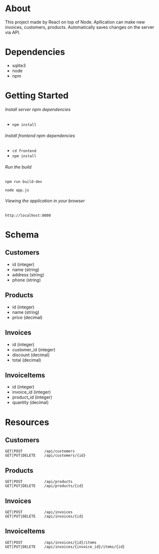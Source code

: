 # About
This project made by React on top of Node.
Apllication can make new invoices, customers, products. Automatically saves changes on the server via API.

# Dependencies

* sqlite3
* node
* npm

# Getting Started

###### Install server npm dependencies

* `npm install`

###### Install frontend npm dependencies
* `cd frontend`
* `npm install`

###### Run the build
`npm run build-dev`

`node app.js`

###### Viewing the application in your browser

`http://localhost:8000`

# Schema

## Customers

* id (integer)
* name (string)
* address (string)
* phone (string)

## Products

* id (integer)
* name (string)
* price (decimal)

## Invoices

* id (integer)
* customer_id (integer)
* discount (decimal)
* total (decimal)

## InvoiceItems

* id (integer)
* invoice_id (integer)
* product_id (integer)
* quantity (decimal)

# Resources

## Customers

```
GET|POST          /api/customers
GET|PUT|DELETE    /api/customers/{id}
```

## Products

```
GET|POST          /api/products
GET|PUT|DELETE    /api/products/{id}
```

## Invoices

```
GET|POST          /api/invoices
GET|PUT|DELETE    /api/invoices/{id}
```

## InvoiceItems

```
GET|POST          /api/invoices/{id}/items
GET|PUT|DELETE    /api/invoices/{invoice_id}/items/{id}
```
